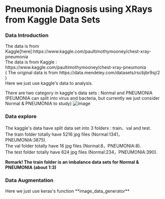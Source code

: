 Pneumonia Diagnosis using XRays from Kaggle Data Sets
===============
<h3 id="Introduction"> Data Introduction </h3>
The data is from Kaggle[here]:https://www.kaggle.com/paultimothymooney/chest-xray-pneumonia
<br>The data is from Kaggle : https://www.kaggle.com/paultimothymooney/chest-xray-pneumonia
<br>( The original data is from https://data.mendeley.com/datasets/rscbjbr9sj/2 )
<br>Here we just use kaggle's data to analysis.

There are two category in kaggle's data sets : Normal and PNEUMONIA (PEUMONIA can split into virus and bacteria, but currently we just consider Normal & PNEUMONIA to study)
![image](https://github.com/fr407041/Pneumonia-Diagnosis-using-XRays/blob/master/image/2category.png)

<h3> Data explore </h3>
The kaggle's data have split data set into 3 folders : train、val and test.
<br>The train folder totally have 5216 jpg files (Normal:1341，PNEUMONIA:3875).
<br>The val folder totally have 16 jpg files (Normal:8，PNEUMONIA:8).
<br>The test folder totally have 624 jpg files (Normal:234，PNEUMONIA:390).

**Remark\! The train folder is an imbalance data sets for Normal & PNEUMONIA (about 1:3)**
<h3> Data Augmentation </h3>
Here we just use keras's function **image_data_generator** 

